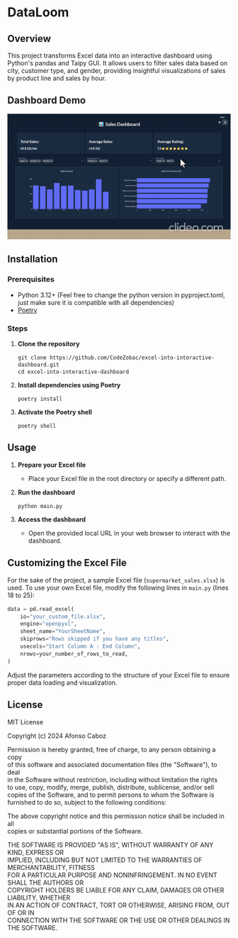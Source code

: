 # DataLoom

## Overview
This project transforms Excel data into an interactive dashboard using Python's pandas and Taipy GUI. It allows users to filter sales data based on city, customer type, and gender, providing insightful visualizations of sales by product line and sales by hour.

## Dashboard Demo
![DataLoom](media/DataLoom_demo.gif)

## Installation

### Prerequisites
- Python 3.12+ (Feel free to change the python version in pyproject.toml, just make sure it is compatible with all dependencies)
- [Poetry](https://python-poetry.org/docs/#installation)

### Steps
1. **Clone the repository**
    ```
    git clone https://github.com/CodeZobac/excel-into-interactive-dashboard.git
    cd excel-into-interactive-dashboard
    ```

2. **Install dependencies using Poetry**
    ```
    poetry install
    ```

3. **Activate the Poetry shell**
    ```
    poetry shell
    ```

## Usage
1. **Prepare your Excel file**
    - Place your Excel file in the root directory or specify a different path.

2. **Run the dashboard**
    ```
    python main.py
    ```

3. **Access the dashboard**
    - Open the provided local URL in your web browser to interact with the dashboard.

## Customizing the Excel File
For the sake of the project, a sample Excel file (`supermarket_sales.xlsx`) is used. To use your own Excel file, modify the following lines in `main.py` (lines 18 to 25):

```python
data = pd.read_excel(
    io="your_custom_file.xlsx",
    engine="openpyxl",
    sheet_name="YourSheetName",
    skiprows="Rows skipped if you have any titles",
    usecols="Start Column A : End Column",
    nrows=your_number_of_rows_to_read,
)
```
Adjust the parameters according to the structure of your Excel file to ensure proper data loading and visualization.

## License

MIT License

Copyright (c) 2024 Afonso Caboz

Permission is hereby granted, free of charge, to any person obtaining a copy \
of this software and associated documentation files (the "Software"), to deal \
in the Software without restriction, including without limitation the rights \
to use, copy, modify, merge, publish, distribute, sublicense, and/or sell \
copies of the Software, and to permit persons to whom the Software is \
furnished to do so, subject to the following conditions:

The above copyright notice and this permission notice shall be included in all \
copies or substantial portions of the Software.

THE SOFTWARE IS PROVIDED "AS IS", WITHOUT WARRANTY OF ANY KIND, EXPRESS OR \
IMPLIED, INCLUDING BUT NOT LIMITED TO THE WARRANTIES OF MERCHANTABILITY, FITNESS \
FOR A PARTICULAR PURPOSE AND NONINFRINGEMENT. IN NO EVENT SHALL THE AUTHORS OR \
COPYRIGHT HOLDERS BE LIABLE FOR ANY CLAIM, DAMAGES OR OTHER LIABILITY, WHETHER \
IN AN ACTION OF CONTRACT, TORT OR OTHERWISE, ARISING FROM, OUT OF OR IN \
CONNECTION WITH THE SOFTWARE OR THE USE OR OTHER DEALINGS IN THE SOFTWARE.

